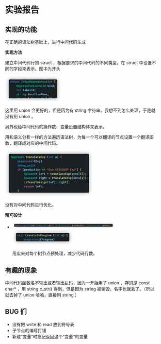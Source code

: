 # 实验报告

## 实现的功能

在正确的语法树基础上，进行中间代码生成

**实现方法**

建立中间代码行的 struct ，根据要求的中间代码的不同类型，在 struct 中设置不同的字段来表示。图中为开头

<img src="181250020.assets/image-20210116195733765.png" alt="image-20210116195733765" style="zoom: 33%;" />

这里用 union 会更好的，但是因为有 string 字符串，我想不到怎么处理，于是就没有用 union 。

另外也给中间代码的操作数、变量设置结构体来表示。

用和语义分析一样的方法遍历语法树，为每一个可以翻译的节点设置一个翻译函数，翻译成对应的中间代码。

<img src="181250020.assets/image-20210116200237492.png" alt="image-20210116200237492" style="zoom: 33%;" />

没有对中间代码进行优化。

**精巧设计**

- <img src="181250020.assets/image-20210116200535850.png" alt="image-20210116200535850" style="zoom:33%;" />

  <img src="181250020.assets/image-20210116200557336.png" alt="image-20210116200557336" style="zoom:33%;" />

  用宏来对每个树节点预处理，减少代码行数。

## 有趣的现象

中间代码函数名不输出或者输出乱码，因为一开始用了 union ，存的是 const char* ，用 string.c_str() 得到，但是因为 string 被销毁，名字也就丢了。（所以就去掉了 union 哈哈，直接用 string ）

## BUG 们

- 没有把 write 和 read 放到符号表
- 子节点的编号打错
- 新建“变量”时忘记返回这个“变量”的变量

